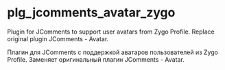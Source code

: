 # plg_jcomments_avatar_zygo
Plugin for JComments to support user avatars from Zygo Profile.
Replace original plugin JComments - Avatar.



Плагин для JComments с поддержкой аватаров пользователей из Zygo Profile.
Заменяет оригинальный плагин JComments - Avatar.

